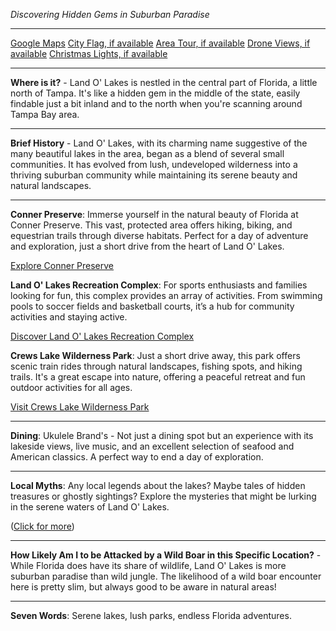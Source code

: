 *Discovering Hidden Gems in Suburban Paradise*

---

[Google Maps](https://www.google.com/maps/place/Land+O'+Lakes,+FL/data=!3m1!1e3)
[City Flag, if available](https://www.google.com/search?tbm=isch&q=Land+O+Lakes+FL+Flag+Picture)
[Area Tour, if available](https://www.youtube.com/results?search_query=Land+O+Lakes+FL+4k+tour)
[Drone Views, if available](https://www.youtube.com/results?search_query=Land+O+Lakes+FL+4k+drone)
[Christmas Lights, if available](https://www.youtube.com/results?search_query=Land+O+Lakes+FL+christmas+lights&sp=CAI%253D)

---

**Where is it?** - Land O' Lakes is nestled in the central part of Florida, a little north of Tampa. It's like a hidden gem in the middle of the state, easily findable just a bit inland and to the north when you're scanning around Tampa Bay area.

---

**Brief History** - Land O' Lakes, with its charming name suggestive of the many beautiful lakes in the area, began as a blend of several small communities. It has evolved from lush, undeveloped wilderness into a thriving suburban community while maintaining its serene beauty and natural landscapes.

---

**Conner Preserve**: Immerse yourself in the natural beauty of Florida at Conner Preserve. This vast, protected area offers hiking, biking, and equestrian trails through diverse habitats. Perfect for a day of adventure and exploration, just a short drive from the heart of Land O' Lakes.

  [Explore Conner Preserve](https://www.youtube.com/results?search_query=Land+O+Lakes+FL+Conner+Preserve)

**Land O' Lakes Recreation Complex**: For sports enthusiasts and families looking for fun, this complex provides an array of activities. From swimming pools to soccer fields and basketball courts, it’s a hub for community activities and staying active.

  [Discover Land O' Lakes Recreation Complex](https://www.youtube.com/results?search_query=Land+O+Lakes+FL+Recreation+Complex)

**Crews Lake Wilderness Park**: Just a short drive away, this park offers scenic train rides through natural landscapes, fishing spots, and hiking trails. It's a great escape into nature, offering a peaceful retreat and fun outdoor activities for all ages.

  [Visit Crews Lake Wilderness Park](https://www.youtube.com/results?search_query=Land+O+Lakes+FL+Crews+Lake+Wilderness+Park)

---

**Dining**: Ukulele Brand's - Not just a dining spot but an experience with its lakeside views, live music, and an excellent selection of seafood and American classics. A perfect way to end a day of exploration.

---

**Local Myths**: Any local legends about the lakes? Maybe tales of hidden treasures or ghostly sightings? Explore the mysteries that might be lurking in the serene waters of Land O' Lakes.

  ([Click for more](https://www.google.com/search?q=Land+O+Lakes+FL+local+myths))

---

**How Likely Am I to be Attacked by a Wild Boar in this Specific Location?** - While Florida does have its share of wildlife, Land O' Lakes is more suburban paradise than wild jungle. The likelihood of a wild boar encounter here is pretty slim, but always good to be aware in natural areas!

---

**Seven Words**: Serene lakes, lush parks, endless Florida adventures.
